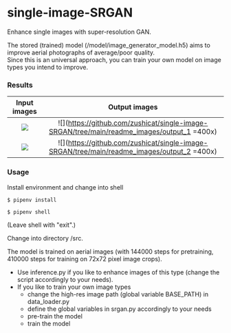 # single-image-SRGAN
Enhance single images with super-resolution GAN.

The stored (trained) model (/model/image_generator_model.h5) aims to improve aerial photographs of average/poor quality.    
Since this is an universal approach, you can train your own model on image types you intend to improve.

### Results
Input images             |  Output images
:-------------------------:|:-------------------------:
![](https://github.com/zushicat/single-image-SRGAN/tree/main/readme_images/input_1)  |  ![](https://github.com/zushicat/single-image-SRGAN/tree/main/readme_images/output_1 =400x)
![](https://github.com/zushicat/single-image-SRGAN/tree/main/readme_images/input_2)  |  ![](https://github.com/zushicat/single-image-SRGAN/tree/main/readme_images/output_2 =400x)


### Usage
Install environment and change into shell
```
$ pipenv install
```
```
$ pipenv shell
```
(Leave shell with "exit".)    

Change into directory /src.    

The model is trained on aerial images (with 144000 steps for pretraining, 410000 steps for training on 72x72 pixel image crops). 

- Use inference.py if you like to enhance images of this type (change the script accordingly to your needs).
- If you like to train your own image types
    - change the high-res image path (global variable BASE_PATH) in data_loader.py
    - define the global variables in srgan.py accordingly to your needs
    - pre-train the model
    - train the model

